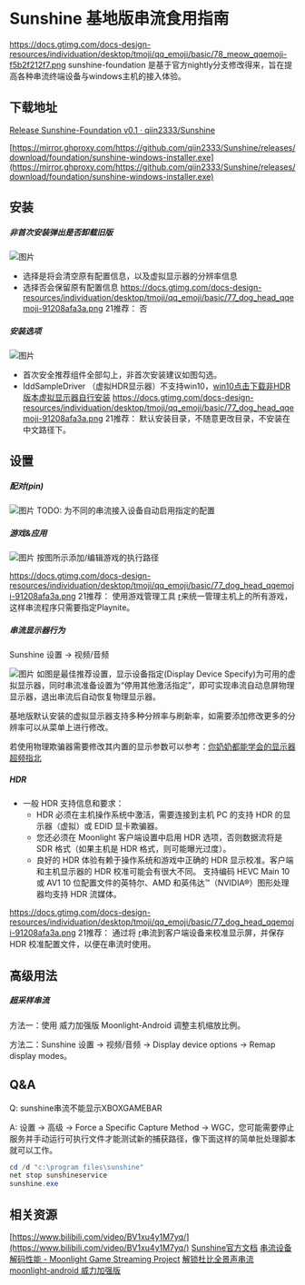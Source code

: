 # Sunshine 基地版串流食用指南
https://docs.gtimg.com/docs-design-resources/individuation/desktop/tmoji/qq_emoji/basic/78_meow_qqemoji-f5b2f212f7.png sunshine-foundation 是基于官方nightly分支修改得来，旨在提高各种串流终端设备与windows主机的接入体验。


## 下载地址
[Release Sunshine-Foundation v0.1 · qiin2333/Sunshine](https://github.com/qiin2333/Sunshine/releases/foundation)

[https://mirror.ghproxy.com/https://github.com/qiin2333/Sunshine/releases/download/foundation/sunshine-windows-installer.exe](https://mirror.ghproxy.com/https://github.com/qiin2333/Sunshine/releases/download/foundation/sunshine-windows-installer.exe)



## 安装
##### 非首次安装弹出是否卸载旧版
![图片](https://docimg5.docs.qq.com/image/AgAABTSpRGfkdaBX-ptAGr4FgNS9SywQ.png?w=885&h=373)
- 选择是将会清空原有配置信息，以及虚拟显示器的分辨率信息
- 选择否会保留原有配置信息
https://docs.gtimg.com/docs-design-resources/individuation/desktop/tmoji/qq_emoji/basic/77_dog_head_qqemoji-91208afa3a.png 21推荐： 否
##### 安装选项
![图片](https://docimg1.docs.qq.com/image/AgAABTSpRGePUFj6Gi1Aa6AojFb2-Nkb.png?w=997&h=716)
- 首次安全推荐组件全部勾上，非首次安装建议如图勾选。
- IddSampleDriver （虚拟HDR显示器）不支持win10，[win10点击下载非HDR版本虚拟显示器自行安装](https://github.com/itsmikethetech/Virtual-Display-Driver/releases/tag/23.10.20.2)
https://docs.gtimg.com/docs-design-resources/individuation/desktop/tmoji/qq_emoji/basic/77_dog_head_qqemoji-91208afa3a.png 21推荐： 默认安装目录，不随意更改目录，不安装在中文路径下。


## 设置
##### 配对(pin)
![图片](https://docimg7.docs.qq.com/image/AgAABTSpRGcDAUpR_JZBQZa5tu3lXzwl.png?w=2097&h=1054)
TODO: 为不同的串流接入设备自动启用指定的配置



##### 游戏&应用
![图片](https://docimg1.docs.qq.com/image/AgAABTSpRGc0qyQx1m5Ne5h3RdTEf9T5.png?w=2138&h=1589)
按图所示添加/编辑游戏的执行路径

https://docs.gtimg.com/docs-design-resources/individuation/desktop/tmoji/qq_emoji/basic/77_dog_head_qqemoji-91208afa3a.png 21推荐： 使用游戏管理工具 [r](g)来统一管理主机上的所有游戏，这样串流程序只需要指定Playnite。


##### 串流显示器行为
Sunshine 设置 → 视频/音频

![图片](https://docimg2.docs.qq.com/image/AgAABTSpRGelhbXzmztIy6kFNVX13Qb9.png?w=2590&h=1893)
如图是最佳推荐设置，显示设备指定(Display Device Specify)为可用的虚拟显示器，同时串流准备设置为“停用其他激活指定”，即可实现串流自动息屏物理显示器，退出串流后自动恢复物理显示器。

基地版默认安装的虚拟显示器支持多种分辨率与刷新率，如需要添加修改更多的分辨率可以从菜单上进行修改。

若使用物理欺骗器需要修改其内置的显示参数可以参考：[你奶奶都能学会的显示器超频指北](https://meowbot.page/2021/09/02/monitor-overclocking/)

##### HDR
- 一般 HDR 支持信息和要求：
    - HDR 必须在主机操作系统中激活，需要连接到主机 PC 的支持 HDR 的显示器（虚拟）或 EDID 显卡欺骗器。
    - 您还必须在 Moonlight 客户端设置中启用 HDR 选项，否则数据流将是 SDR 格式（如果主机是 HDR 格式，则可能曝光过度）。
    - 良好的 HDR 体验有赖于操作系统和游戏中正确的 HDR 显示校准。客户端和主机显示器的 HDR 校准可能会有很大不同。
支持编码 HEVC Main 10 或 AV1 10 位配置文件的英特尔、AMD 和英伟达™（NVIDIA®）图形处理器均支持 HDR 流媒体。

https://docs.gtimg.com/docs-design-resources/individuation/desktop/tmoji/qq_emoji/basic/77_dog_head_qqemoji-91208afa3a.png 21推荐： 通过将 [r](g)串流到客户端设备来校准显示屏，并保存 HDR 校准配置文件，以便在串流时使用。
## 高级用法
##### 超采样串流
方法一：使用 威力加强版 Moonlight-Android 调整主机缩放比例。

方法二：Sunshine 设置 → 视频/音频 → Display device options → Remap display modes。

## Q&A
Q: sunshine串流不能显示XBOXGAMEBAR

A: 设置 → 高级 → Force a Specific Capture Method → WGC，您可能需要停止服务并手动运行可执行文件才能测试新的捕获路径，像下面这样的简单批处理脚本就可以工作。

```powershell
cd /d "c:\program files\sunshine"
net stop sunshineservice
sunshine.exe
```


## 相关资源
[https://www.bilibili.com/video/BV1xu4y1M7yq/](https://www.bilibili.com/video/BV1xu4y1M7yq/)
[Sunshine官方文档](https://docs.lizardbyte.dev/projects/sunshine/en/latest/index.html)
[串流设备解码性能 - Moonlight Game Streaming Project](https://docs.qq.com/sheet/DSGxMdUl0UVZCeFRQ?tab=BB08J2)
[解锁杜比全景声串流](https://docs.qq.com/pdf/DSEFKbExvRXRzVktF)
[moonlight-android 威力加强版](https://github.com/qiin2333/moonlight-android/releases/shortcut)
